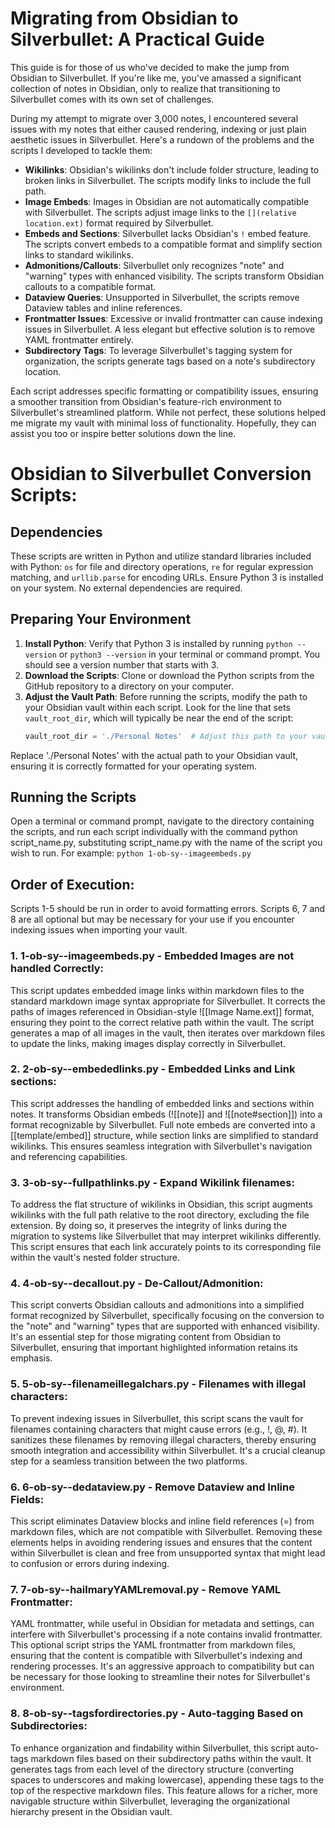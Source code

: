 # Migrating from Obsidian to Silverbullet: A Practical Guide

This guide is for those of us who've decided to make the jump from Obsidian to Silverbullet. If you're like me, you've amassed a significant collection of notes in Obsidian, only to realize that transitioning to Silverbullet comes with its own set of challenges. 

During my attempt to migrate over 3,000 notes, I encountered several issues with my notes that either caused rendering, indexing or just plain aesthetic issues in Silverbullet. Here's a rundown of the problems and the scripts I developed to tackle them:

- **Wikilinks**: Obsidian's wikilinks don't include folder structure, leading to broken links in Silverbullet. The scripts modify links to include the full path.
- **Image Embeds**: Images in Obsidian are not automatically compatible with Silverbullet. The scripts adjust image links to the `[](relative location.ext)` format required by Silverbullet.
- **Embeds and Sections**: Silverbullet lacks Obsidian's `!` embed feature. The scripts convert embeds to a compatible format and simplify section links to standard wikilinks.
- **Admonitions/Callouts**: Silverbullet only recognizes "note" and "warning" types with enhanced visibility. The scripts transform Obsidian callouts to a compatible format.
- **Dataview Queries**: Unsupported in Silverbullet, the scripts remove Dataview tables and inline references.
- **Frontmatter Issues**: Excessive or invalid frontmatter can cause indexing issues in Silverbullet. A less elegant but effective solution is to remove YAML frontmatter entirely.
- **Subdirectory Tags**: To leverage Silverbullet's tagging system for organization, the scripts generate tags based on a note's subdirectory location.

Each script addresses specific formatting or compatibility issues, ensuring a smoother transition from Obsidian's feature-rich environment to Silverbullet's streamlined platform. While not perfect, these solutions helped me migrate my vault with minimal loss of functionality. Hopefully, they can assist you too or inspire better solutions down the line.

# Obsidian to Silverbullet Conversion Scripts:

## Dependencies
These scripts are written in Python and utilize standard libraries included with Python: `os` for file and directory operations, `re` for regular expression matching, and `urllib.parse` for encoding URLs. Ensure Python 3 is installed on your system. No external dependencies are required.

## Preparing Your Environment
1. **Install Python**: Verify that Python 3 is installed by running `python --version` or `python3 --version` in your terminal or command prompt. You should see a version number that starts with 3.
2. **Download the Scripts**: Clone or download the Python scripts from the GitHub repository to a directory on your computer.
3. **Adjust the Vault Path**: Before running the scripts, modify the path to your Obsidian vault within each script. Look for the line that sets `vault_root_dir`, which will typically be near the end of the script:
   ```python
   vault_root_dir = './Personal Notes'  # Adjust this path to your vault's root directory

Replace './Personal Notes' with the actual path to your Obsidian vault, ensuring it is correctly formatted for your operating system.

## Running the Scripts

Open a terminal or command prompt, navigate to the directory containing the scripts, and run each script individually with the command python script_name.py, substituting script_name.py with the name of the script you wish to run. For example:
 `python 1-ob-sy--imageembeds.py`

## Order of Execution:
Scripts 1-5 should be run in order to avoid formatting errors. Scripts 6, 7 and 8 are all optional but may be necessary for your use if you encounter indexing issues when importing your vault. 

### 1. 1-ob-sy--imageembeds.py - Embedded Images are not handled Correctly:
This script updates embedded image links within markdown files to the standard markdown image syntax appropriate for Silverbullet. It corrects the paths of images referenced in Obsidian-style ![[Image Name.ext]] format, ensuring they point to the correct relative path within the vault. The script generates a map of all images in the vault, then iterates over markdown files to update the links, making images display correctly in Silverbullet.

### 2. 2-ob-sy--embededlinks.py - Embedded Links and Link sections:
This script addresses the handling of embedded links and sections within notes. It transforms Obsidian embeds (![[note]] and ![[note#section]]) into a format recognizable by Silverbullet. Full note embeds are converted into a [[template/embed]] structure, while section links are simplified to standard wikilinks. This ensures seamless integration with Silverbullet's navigation and referencing capabilities.

### 3. 3-ob-sy--fullpathlinks.py - Expand Wikilink filenames:
To address the flat structure of wikilinks in Obsidian, this script augments wikilinks with the full path relative to the root directory, excluding the file extension. By doing so, it preserves the integrity of links during the migration to systems like Silverbullet that may interpret wikilinks differently. This script ensures that each link accurately points to its corresponding file within the vault's nested folder structure.

### 4. 4-ob-sy--decallout.py - De-Callout/Admonition:
This script converts Obsidian callouts and admonitions into a simplified format recognized by Silverbullet, specifically focusing on the conversion to the "note" and "warning" types that are supported with enhanced visibility. It's an essential step for those migrating content from Obsidian to Silverbullet, ensuring that important highlighted information retains its emphasis.

### 5. 5-ob-sy--filenameillegalchars.py - Filenames with illegal characters:
To prevent indexing issues in Silverbullet, this script scans the vault for filenames containing characters that might cause errors (e.g., !, @, #). It sanitizes these filenames by removing illegal characters, thereby ensuring smooth integration and accessibility within Silverbullet. It's a crucial cleanup step for a seamless transition between the two platforms.

### 6. 6-ob-sy--dedataview.py - Remove Dataview and Inline Fields:
This script eliminates Dataview blocks and inline field references (=) from markdown files, which are not compatible with Silverbullet. Removing these elements helps in avoiding rendering issues and ensures that the content within Silverbullet is clean and free from unsupported syntax that might lead to confusion or errors during indexing.

### 7. 7-ob-sy--hailmaryYAMLremoval.py - Remove YAML Frontmatter:
YAML frontmatter, while useful in Obsidian for metadata and settings, can interfere with Silverbullet's processing if a note contains invalid frontmatter. This optional script strips the YAML frontmatter from markdown files, ensuring that the content is compatible with Silverbullet's indexing and rendering processes. It's an aggressive approach to compatibility but can be necessary for those looking to streamline their notes for Silverbullet's environment.

### 8. 8-ob-sy--tagsfordirectories.py - Auto-tagging Based on Subdirectories:
To enhance organization and findability within Silverbullet, this script auto-tags markdown files based on their subdirectory paths within the vault. It generates tags from each level of the directory structure (converting spaces to underscores and making lowercase), appending these tags to the top of the respective markdown files. This feature allows for a richer, more navigable structure within Silverbullet, leveraging the organizational hierarchy present in the Obsidian vault.
